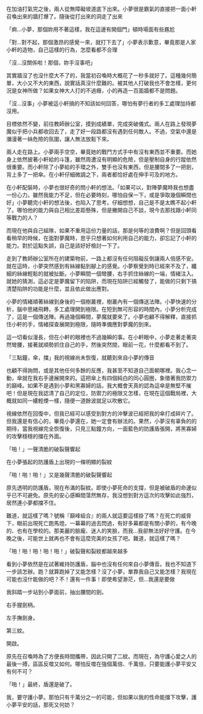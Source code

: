 在加油打氣完之後，兩人從無障礙坡道底下出來。小夢很是霸氣的直接把一面小軒召喚出來的牆打爆了。隨後從打出來的洞走了出來

「痾…小夢，那個妳用不著這樣，我在這邊有開個門」頓時場面有些尷尬

「對…對不起，那個激昂的感覺一來，就打下去了」小夢表示歉意，畢竟那是人家小軒的造物，自己這樣的行為，怎麼看都不合理

「沒…沒關係啦！那個，妳手沒事吧」

其實牆沒了也沒什麼大不了的，我當初召喚時大概花了一秒多就好了。這種幾何簡單，大小又不大的東西，說實話真沒什麼難的。被其他人打破我也不會怎樣，更何況是女神所做？如果女神大人打的不過癮，小的再造一百面牆都不是問題。

「沒…沒事」小夢被這小軒搞的不知該如何回答，哪怕有夢行者的多工處理加持都沒用。

目標依然不變，前往教師辦公室，摸到成績單，完成突破儀式。兩人在路上發現夢魔似乎把小兵都收回去了，走了好一段路都沒有遇到任何敵人。不過，空氣中還是瀰漫著一絲危險的氛圍，讓人無法放鬆下來。

兩人走在路上。小夢兩手空空，畢竟她的戰鬥方式手中有沒有東西並不重要。而她身上依然披著小軒給的斗篷，雖然周遭沒有明顯的危險，但是壓制自身的行蹤依然很重要。而小軒除了小夢給的手環之外，雙手也沒有東西，但是腰間多了一把劍，背上多了一把傘。在小軒仔細微調之下，兩者都恰好處在伸手可及的地方。

在小軒配裝時，小夢也很好奇的問小軒的想法。「如果可以，對陣夢魔時我也想盡一份心力。雖然我能力不足，但在必要時刻，哪怕自保一下，或是爭取幾個瞬間也好」小夢聽完小軒的想法後，也陷入了思考。仔細想想，自己是不是太瞧不起小軒了。哪怕他的能力與自己相比差距懸殊，但是撇開自己不談，現今去那找跟小軒同等戰力的人？

而現在他與自己組隊，如果不重用這份力量的話，那是何等的浪費啊？但是回頭看看稍早的時候，在面對夢魔時，思乎只想著如何利用自己的能力，卻忘記了小軒的能力。對於這點失誤，自己是該好好檢討一下了。

走到了教師辦公室所在的建築物前，一路上都沒有任何阻礙反倒讓兩人倍感不安。就在這時，小夢突然感到有絲線黏到腳上的感覺。小夢察覺到時已經來不及了，纖細的絲線輕鬆的就被扯斷。小夢瞬間一個彎腰，右手抓住絲線的一端，情緒注入。就她的猜測，這必定是夢魔留下的陷阱，而現在陷阱已經觸發了，能做的只剩下搞清楚陷阱的功能是什麼，並且依此做出應對。

小夢的情緒順著絲線到身後的一個樹叢裡，樹叢內有一個傳送法陣。小夢快速的分析，腦中思緒飛轉，多工處理開到極限。在短到無可形容的時間內，小夢分析完成了，這是一個傳送陣。再過幾個瞬間，夢魔就要來了。小夢也顧不得解釋，直接抓住小軒的手，情緒探查展開到極限，隨時準備應對夢魔的到來。

這一切看似漫長，但在小軒的眼裡也不過幾瞬的事。在小軒眼中，小夢走著走著突然彎腰，接著就順勢抓住自己的手，然後突然間，眼前一花，什麼都看不到了。

「三點鐘，傘，擋」我的視線尚未恢復，就聽到來自小夢的傳音

也顧不得詢問，或是其他任何多餘的反應，我甚至不知道自己面朝哪裡。我心念一動，傘就在我右手邊展開來的。這把傘上有四個純白的同心圓圈，象徵著我防禦力的巔峰。如果不是遇到小夢和黑寡婦的話，我大概會天真的認為這傘是無堅不摧吧！但是現在我認清了自己的定位，防禦力的極限又怎樣，在現在這個戰局裡，大概就如同一縷輕煙一樣，隨便一道餘波就足以吹散它。

視線依然在回復中，但我已經可以感受到對方的沖擊波已經把我的傘打成碎片了。但我還是有信心的，畢竟小夢還在，她一定會有辦法的。果然，小夢沒有辜負的的期待，當我視線完全恢復後，只見三點鐘方向，一面藍色的防護盾張開，將黑寡婦的攻擊穩穩的擋在外面。

「啪！」一聲清脆的破裂聲響起

在小夢張起的防護盾上出現的一條明顯的裂紋

「啪！啪！啪！」又是幾聲清脆的破裂聲響起

原先透明的防護盾，現在布滿的裂紋。即使小夢死命的支撐，但是被破盾的命運似乎已不可避免。原先的安心感瞬間蕩然無存，我沒想到對方這次的攻擊如此強烈，居然連小夢都擋不住。

難道，就這樣了嗎？號稱『巔峰組合』的兩人就這要這樣掛了嗎？在死亡的威脅下，眼前出現死亡跑馬燈。一幕幕的過去閃過，有好多幕都是有關小夢的，有今晚的、也有在學校的。那美麗的臉龐、迷人的笑臉，而我…我卻無法好好守護。在今晚之後，可能世上就再也不會有這麼完美的女孩了吧。難道，就這樣了嗎？

「啪！啪！啪！啪！啪！」破裂聲和裂紋都越來越多

看到小夢依然是在試著維持防護盾，腦中也沒有任何來自小夢傳音。我也不知道下一步該怎辦。跑？就算跑掉了又能怎樣？沒了小夢，單靠我自己又能怎樣？我現在可能也沒什能做的吧？不！還有一件事！即使希望渺茫，但…我還是要做

我斜踏一步站到小夢面前，抽出腰間的劍。

右手握劍柄。

左手撫劍身。

第三紋。

開啟。

原先在召喚時為了方便長時間攜帶，因此只開了二紋。而現在，為守護心愛之人的最後一搏，區區反噬又如何。哪怕反噬在強個萬倍、千萬倍，只要能護小夢平安又有何不可？

「啪！」最終，盾還是破了。

我，要守護小夢。那怕只有千萬分之一的可能，但如果以我的性命能擋下攻擊，護小夢平安的話，那死又何妨？
